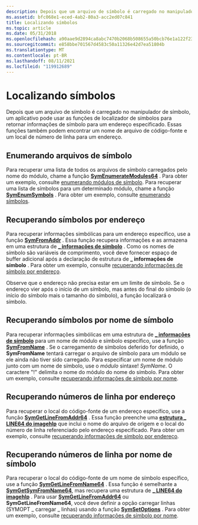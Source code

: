 ```yaml
---
description: Depois que um arquivo de símbolo é carregado no manipulador de símbolo, um aplicativo pode usar as funções de localizador de símbolos para retornar informações de símbolo para um endereço especificado.
ms.assetid: bfc068e1-eced-4ab2-80a3-acc2ed07c841
title: Localizando símbolos
ms.topic: article
ms.date: 05/31/2018
ms.openlocfilehash: a90aae9d2894ca8abc7470b2068b508655a50bcb76e1a122f2307f81273abec2
ms.sourcegitcommit: e858bbe701567d4583c50a11326e42d7ea51804b
ms.translationtype: MT
ms.contentlocale: pt-BR
ms.lasthandoff: 08/11/2021
ms.locfileid: "119912689"
---
```

# <a name="finding-symbols"></a>Localizando símbolos

Depois que um arquivo de símbolo é carregado no manipulador de símbolo, um aplicativo pode usar as funções de localizador de símbolos para retornar informações de símbolo para um endereço especificado. Essas funções também podem encontrar um nome de arquivo de código-fonte e um local de número de linha para um endereço.

## <a name="enumerating-symbol-files"></a>Enumerando arquivos de símbolo

Para recuperar uma lista de todos os arquivos de símbolo carregados pelo nome do módulo, chame a função [**SymEnumerateModules64**](/windows/desktop/api/Dbghelp/nf-dbghelp-symenumeratemodules) . Para obter um exemplo, consulte [enumerando módulos de símbolo](enumerating-symbol-modules.md). Para recuperar uma lista de símbolos para um determinado módulo, chame a função [**SymEnumSymbols**](/windows/desktop/api/Dbghelp/nf-dbghelp-symenumsymbols) . Para obter um exemplo, consulte [enumerando símbolos](enumerating-symbols.md).

## <a name="retrieving-symbols-by-address"></a>Recuperando símbolos por endereço

Para recuperar informações simbólicas para um endereço específico, use a função [**SymFromAddr**](/windows/desktop/api/Dbghelp/nf-dbghelp-symfromaddr) . Essa função recupera informações e as armazena em uma estrutura de [**\_ informações de símbolo**](/windows/desktop/api/DbgHelp/ns-dbghelp-symbol_info) . Como os nomes de símbolo são variáveis de comprimento, você deve fornecer espaço de buffer adicional após a declaração de estrutura de **\_ informações de símbolo** . Para obter um exemplo, consulte [recuperando informações de símbolo por endereço](retrieving-symbol-information-by-address.md).

Observe que o endereço não precisa estar em um limite de símbolo. Se o endereço vier após o início de um símbolo, mas antes do final do símbolo (o início do símbolo mais o tamanho do símbolo), a função localizará o símbolo.

## <a name="retrieving-symbols-by-symbol-name"></a>Recuperando símbolos por nome de símbolo

Para recuperar informações simbólicas em uma estrutura de [**\_ informações de símbolo**](/windows/desktop/api/DbgHelp/ns-dbghelp-symbol_info) para um nome de módulo e símbolo específico, use a função [**SymFromName**](/windows/desktop/api/Dbghelp/nf-dbghelp-symfromname) . Se o carregamento de símbolos deferido for definido, o **SymFromName** tentará carregar o arquivo de símbolo para um módulo se ele ainda não tiver sido carregado. Para especificar um nome de módulo junto com um nome de símbolo, use o *módulo* sintaxe! *SymName*. O caractere "!" delimita o nome do módulo do nome do símbolo. Para obter um exemplo, consulte [recuperando informações de símbolo por nome](retrieving-symbol-information-by-name.md).

## <a name="retrieving-line-numbers-by-address"></a>Recuperando números de linha por endereço

Para recuperar o local do código-fonte de um endereço específico, use a função [**SymGetLineFromAddr64**](/windows/desktop/api/Dbghelp/nf-dbghelp-symgetlinefromaddr) . Essa função preenche uma [**estrutura \_ LINE64 do imagehlp**](/windows/desktop/api/DbgHelp/ns-dbghelp-imagehlp_line) que inclui o nome do arquivo de origem e o local do número de linha referenciado pelo endereço especificado. Para obter um exemplo, consulte [recuperando informações de símbolo por endereço](retrieving-symbol-information-by-address.md).

## <a name="retrieving-line-numbers-by-symbol-name"></a>Recuperando números de linha por nome de símbolo

Para recuperar o local do código-fonte de um nome de símbolo específico, use a função [**SymGetLineFromName64**](/windows/desktop/api/Dbghelp/nf-dbghelp-symgetlinefromname) . Essa função é semelhante a [**SymGetSymFromName64**](/windows/desktop/api/Dbghelp/nf-dbghelp-symgetsymfromname), mas recupera uma estrutura de [**\_ LINE64 do imagehlp**](/windows/desktop/api/DbgHelp/ns-dbghelp-imagehlp_line) . Para usar [**SymGetLineFromAddr64**](/windows/desktop/api/Dbghelp/nf-dbghelp-symgetlinefromaddr) ou **SymGetLineFromName64**, você deve definir a opção carregar linhas (SYMOPT \_ carregar \_ linhas) usando a função [**SymSetOptions**](/windows/desktop/api/Dbghelp/nf-dbghelp-symsetoptions) . Para obter um exemplo, consulte [recuperando informações de símbolo por nome](retrieving-symbol-information-by-name.md).

 

 



